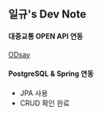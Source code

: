 ## 일규's Dev Note

#### 대중교통 OPEN API 연동

[ODsay](https://lab.odsay.com/)

#### PostgreSQL & Spring 연동 

- JPA 사용
- CRUD 확인 완료